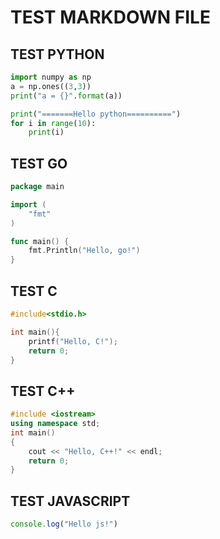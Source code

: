 # TEST MARKDOWN FILE

## TEST PYTHON
```python
import numpy as np
a = np.ones((3,3))
print("a = {}".format(a))

print("=======Hello python==========")
for i in range(10):
    print(i)

```

## TEST GO
```go
package main

import (
    "fmt"
)

func main() {
    fmt.Println("Hello, go!")
}
```

## TEST C
```c
#include<stdio.h>

int main(){
    printf("Hello, C!");
    return 0;
}
```

## TEST C++
```c++
#include <iostream>
using namespace std;
int main()
{
    cout << "Hello, C++!" << endl;
    return 0;
}
```
## TEST JAVASCRIPT
```javascript
console.log("Hello js!")
```

